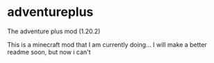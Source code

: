 # adventureplus
The adventure plus mod (1.20.2)

This is a minecraft mod that I am currently doing... 
I will make a better readme soon, but now i can't
